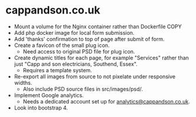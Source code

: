 # cappandson.co.uk

* Mount a volume for the Nginx container rather than Dockerfile COPY
* Add php docker image for local form submission.
* Add 'thanks' confirmation to top of page after submit of form.
* Create a favicon of the small plug icon.
  * Need access to original PSD file for plug icon.
* Create dynamic titles for each page, for example "Services" rather than just "Capp and son electricians, Southend, Essex".
  * Requires a template system.
* Re-export all images from source to not pixelate under responsive widths.
  * Also include PSD source files in src/images/psd/.
* Implement Google analytics.
  * Needs a dedicated account set up for analytics@cappandson.co.uk.
* Look into bootstrap 4.
